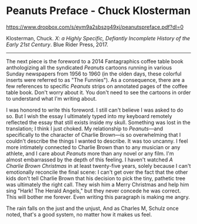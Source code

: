 # Peanuts Preface - Chuck Klosterman

https://www.dropbox.com/s/eym9a2sbszg49xj/peanutspreface.pdf?dl=0


Klosterman, Chuck. *X: a Highly Specific, Defiantly Incomplete History of the Early 21st Century*. Blue Rider Press, 2017.

----------

The next piece is the foreword to a 2014 Fantagraphics coffee table book anthologizing all the syndicated *Peanuts* cartoons running in various Sunday newspapers from 1956 to 1960 (in the olden days, these colorful inserts were referred to as "The Funnies"). As a consequence, there are a few references to specific *Peanuts* strips on annotated pages of the coffee table book. Don't worry about it. You don't need to see the cartoons in order to understand what I'm writing about.

I was honored to write this foreword. I still can't believe I was asked to do so. But I wish the essay I ultimately typed into my keyboard remotely reflected the essay that still exists inside my skull. Something was lost in the translation; I think I just choked. My relationship to *Peanuts*—and specifically to the character of Charlie Brown—is so overwhelming that I couldn't describe the things I wanted to describe. It was too uncanny. I feel more intimately connected to Charlie Brown than to any musician or any athlete, and I care about *Peanuts* more than any novel or any film. I'm almost embarrassed by the depth of this feeling. I haven't watched *A Charlie Brown  Christmas* in at least twenty-five years, solely because I can't emotionally reconcile the final scene: I can't get over the fact that the other kids don't tell Charlie Brown that his decision to pick the tiny, pathetic tree was ultimately the right call. They wish him a Merry Christmas and help him sing "Hark!
The Herald Angels," but they never concede he was correct. This will bother me forever. Even writing this paragraph is making me angry.

The rain falls on the just and the unjust, And as Charles M, Schulz once noted, that's a good system, no matter how it makes us feel.
 


